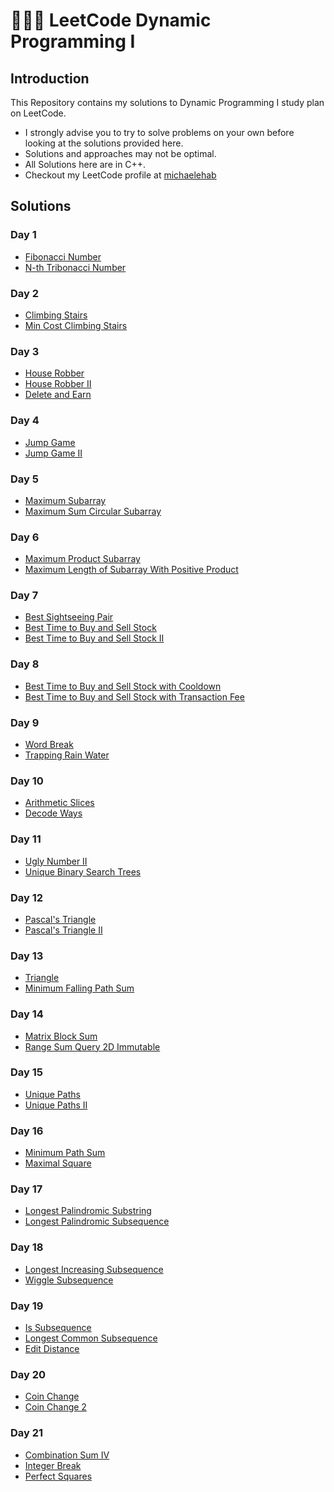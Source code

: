 # 🧑🏻‍💻 LeetCode Dynamic Programming I
## Introduction
This Repository contains my solutions to Dynamic Programming I study plan on LeetCode.
* I strongly advise you to try to solve problems on your own before looking at the solutions provided here.
* Solutions and approaches may not be optimal.
* All Solutions here are in C++.
* Checkout my LeetCode profile at <a href="https://leetcode.com/michaelehab/">michaelehab</a>

## Solutions
### Day 1
* <a href="./Day1/509.Fibonacci-Number.cpp">Fibonacci Number</a>
* <a href="./Day1/1137.N-th-Tribonacci-Number.cpp">N-th Tribonacci Number</a>

### Day 2
* <a href="./Day2/70.Climbing-Stairs.cpp">Climbing Stairs</a>
* <a href="./Day2/746.Min-Cost-Climbing-Stairs.cpp">Min Cost Climbing Stairs</a>

### Day 3
* <a href="./Day3/198.House-Robber.cpp">House Robber</a>
* <a href="./Day3/213.House-Robber-II.cpp">House Robber II</a>
* <a href="./Day3/740.Delete-and-Earn.cpp">Delete and Earn</a>

### Day 4
* <a href="./Day4/55.Jump-Game.cpp">Jump Game</a>
* <a href="./Day4/45.Jump-Game-II.cpp">Jump Game II</a>

### Day 5
* <a href="./Day5/53.Maximum-Subarrayy.cpp">Maximum Subarray</a>
* <a href="./Day5/918.Maximum-Sum-Circular-Subarray.cpp">Maximum Sum Circular Subarray</a>

### Day 6
* <a href="./Day6/152.Maximum-Product-Subarray.cpp">Maximum Product Subarray</a>
* <a href="./Day6/1567.Maximum-Length-of-Subarray-With-Positive-Product.cpp">Maximum Length of Subarray With Positive Product</a>

### Day 7
* <a href="./Day7/1014.Best-Sightseeing-Pair.cpp">Best Sightseeing Pair</a>
* <a href="./Day7/121.Best-Time-to-Buy-and-Sell-Stock.cpp">Best Time to Buy and Sell Stock</a>
* <a href="./Day7/122. Best Time to Buy and Sell Stock II">Best Time to Buy and Sell Stock II</a>

### Day 8
* <a href="./Day8/309.Best-Time-to-Buy-and-Sell-Stock-with-Cooldown.cpp">Best Time to Buy and Sell Stock with Cooldown</a>
* <a href="./Day8/714.Best-Time-to-Buy-and-Sell-Stock-with-Transaction-Fee.cpp">Best Time to Buy and Sell Stock with Transaction Fee</a>

### Day 9
* <a href="./Day9/139.Word-Break.cpp">Word Break</a>
* <a href="./Day9/42.Trapping-Rain-Water.cpp">Trapping Rain Water</a>

### Day 10
* <a href="./Day10/413.Arithmetic-Slices.cpp">Arithmetic Slices</a>
* <a href="./Day10/91.Decode-Ways.cpp">Decode Ways</a>

### Day 11
* <a href="./Day11/264.Ugly-Number-II.cpp">Ugly Number II</a>
* <a href="./Day11/96.Unique-Binary-Search-Trees.cpp">Unique Binary Search Trees</a>

### Day 12
* <a href="./Day12/118.Pascal's-Triangle.cpp">Pascal's Triangle</a>
* <a href="./Day12/119.Pascal's-Triangle-II.cpp">Pascal's Triangle II</a>

### Day 13
* <a href="./Day13/120.Triangle.cpp">Triangle</a>
* <a href="./Day13/931.Minimum-Falling-Path-Sum.cpp">Minimum Falling Path Sum</a>

### Day 14
* <a href="./Day14/1314.Matrix-Block-Sum.cpp">Matrix Block Sum</a>
* <a href="./Day14/304.Range-Sum-Query-2D-Immutable.cpp">Range Sum Query 2D Immutable</a>

### Day 15
* <a href="./Day15/62.Unique-Paths.cpp">Unique Paths</a>
* <a href="./Day15/63.Unique-Paths-II.cpp">Unique Paths II</a>

### Day 16
* <a href="./Day16/64.Minimum-Path-Sum.cpp">Minimum Path Sum</a>
* <a href="./Day16/221.Maximal-Square.cpp">Maximal Square</a>

### Day 17
* <a href="./Day17/5.Longest-Palindromic-Substring.cpp">Longest Palindromic Substring</a>
* <a href="./Day17/516.Longest-Palindromic-Subsequence.cpp">Longest Palindromic Subsequence</a>

### Day 18
* <a href="./Day18/300.Longest-Increasing-Subsequence.cpp">Longest Increasing Subsequence</a>
* <a href="./Day18/376.Wiggle-Subsequence.cpp">Wiggle Subsequence</a>

### Day 19
* <a href="./Day19/392.Is-Subsequence.cpp">Is Subsequence</a>
* <a href="./Day19/1143.Longest-Common-Subsequence.cpp">Longest Common Subsequence</a>
* <a href="./Day19/72.Edit-Distance.cpp">Edit Distance</a>

### Day 20
* <a href="./Day20/322.Coin-Change.cpp">Coin Change</a>
* <a href="./Day20/518.Coin-Change-2.cpp">Coin Change 2</a>

### Day 21
* <a href="./Day21/377.Combination-Sum-IV.cpp">Combination Sum IV</a>
* <a href="./Day21/343.Integer-Break.cpp">Integer Break</a>
* <a href="./Day21/279.Perfect-Squares.cpp">Perfect Squares</a>

